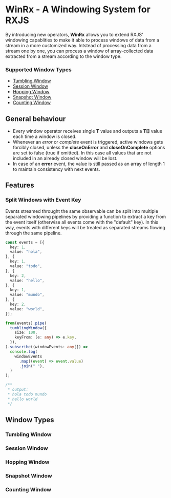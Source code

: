 # WinRx - A Windowing System for RXJS

By introducing new operators, **WinRx** allows you to extend RXJS' windowing
capablities to make it able to process windows of data from a stream in a more
customized way. Intstead of processing data from a stream one by one, you can
process a window of array-collected data extracted from a stream according to
the window type.

### Supported Window Types

- [Tumbling Window](#tumbling-window)
- [Session Window](#session-window)
- [Hopping Window](#hopping-window)
- [Snapshot Window](#snapshot-window)
- [Counting Window](#counting-window)

<!-- 
### Supported Storage Types

- [Memory](#memory)
- [Redis](#redis) -->

## General behaviour

- Every window operator receives single **T** value and outputs a **T[]** value
  each time a window is closed.
- Whenever an _error_ or _complete_ event is triggered, active windows gets
  forcibly closed, unless the **closeOnError** and **closeOnComplete** options
  are set to false (true if omitted). In this case all values that are not
  included in an already closed window will be lost.
- In case of an **error** event, the value is still passed as an array of length
  1 to maintain consistency with next events.

## Features

### Split Windows with Event Key

Events streamed throught the same observable can be split into multiple
separated windowing pipelines by providing a function to extract a key from the
event itself (otherwise all events come with the "default" key). In this way,
events with different keys will be treated as separated streams flowing through
the same pipeline.

```typescript
const events = [{
  key: 1,
  value: "hola",
}, {
  key: 1,
  value: "todo",
}, {
  key: 2,
  value: "hello",
}, {
  key: 1,
  value: "mundo",
}, {
  key: 2,
  value: "world",
}];

from(events).pipe(
  tumblingWindow({
    size: 100,
    keyFrom: (e: any) => e.key,
  }),
).subscribe((windowEvents: any[]) =>
  console.log(
    windowEvents
      .map((event) => event.value)
      .join(" "),
  )
);

/**
 * output:
 * hola todo mundo
 * hello world
 */
```

## Window Types

### Tumbling Window

### Session Window

### Hopping Window

### Snapshot Window

### Counting Window

<!-- ## Storage Types

### Memory

### Redis -->
